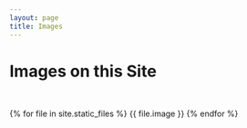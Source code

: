 ```yaml
---
layout: page
title: Images
---
```

<H1>Images on this Site</H1>
<br>

{% for file in site.static_files %}
  {{ file.image }}
{% endfor %}  
